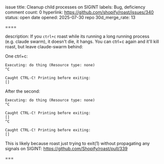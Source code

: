 issue title: Cleanup child processes on SIGINT
labels: Bug, deficiency
comment count: 0
hyperlink: https://github.com/shopify/roast/issues/340
status: open
date opened: 2025-07-30
repo 30d_merge_rate: 13

====

description:
If you `ctrl+c` roast while its running a long running process (e.g. claude swarm), it doesn't die, it hangs. You can ctrl+c again and it'll kill roast, but leave claude-swarm behind:

One ctrl+c:
```
Executing: do thing (Resource type: none)
^C

Caught CTRL-C! Printing before exiting:
[]
```

After the second:
```
Executing: do thing (Resource type: none)
^C

Caught CTRL-C! Printing before exiting:
[]
^C

Caught CTRL-C! Printing before exiting:
[]
```

This is likely because roast just trying to exit(1) without propagating any signals on SIGINT:
https://github.com/Shopify/roast/pull/339


===
